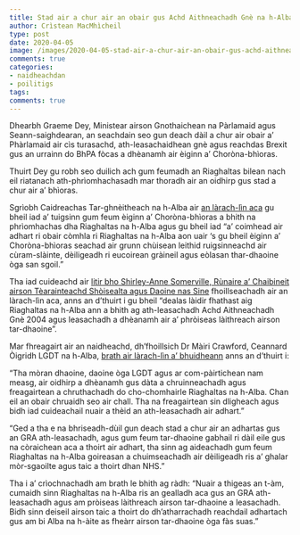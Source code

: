 ```yaml
---
title: Stad air a chur air an obair gus Achd Aithneachadh Gnè na h-Alba ath-leasachadh
author: Crìstean MacMhìcheil
type: post
date: 2020-04-05
image: /images/2020-04-05-stad-air-a-chur-air-an-obair-gus-achd-aithneachadh-gne-na-h-alba-ath-leasachadh.jpg
comments: true
categories:
- naidheachdan
- poilitigs
tags:
comments: true
---
```


Dhearbh Graeme Dey, Ministear airson Gnothaichean na Pàrlamaid agus Seann-saighdearan, an seachdain seo gun deach dàil a chur air obair a’ Phàrlamaid air cìs turasachd, ath-leasachaidhean gnè agus reachdas Brexit gus an urrainn do BhPA fòcas a dhèanamh air èiginn a’ Choròna-bhìoras.

<!--more-->

Thuirt Dey gu robh seo duilich ach gum feumadh an Riaghaltas bilean nach eil riatanach ath-phrìomhachasadh mar thoradh air an oidhirp gus stad a chur air a’ bhìoras.

Sgrìobh Caidreachas Tar-ghnèitheach na h-Alba air [an làrach-lìn aca](http://equalrecognition.scot/gra-reform-halted-due-to-coronavirus-crisis/) gu bheil iad a’ tuigsinn gum feum èiginn a’ Choròna-bhìoras a bhith na phrìomhachas dha Riaghaltas na h-Alba agus gu bheil iad “a’ coimhead air adhart ri obair còmhla ri Riaghaltas na h-Alba aon uair ‘s gu bheil èiginn a’ Choròna-bhìoras seachad air grunn chùisean leithid ruigsinneachd air cùram-slàinte, dèiligeadh ri eucoirean gràineil agus eòlasan thar-dhaoine òga san sgoil.”

Tha iad cuideachd air [litir bho Shirley-Anne Somerville, Rùnaire a’ Chaibineit airson Tèarainteachd Shòisealta agus Daoine nas Sine](http://equalrecognition.scot/gra-reform-halted-due-to-coronavirus-crisis/) fhoillseachadh air an làrach-lìn aca, anns an d’thuirt i gu bheil “dealas làidir fhathast aig Riaghaltas na h-Alba ann a bhith ag ath-leasachadh Achd Aithneachadh Gnè 2004 agus leasachadh a dhèanamh air a’ phròiseas làithreach airson tar-dhaoine”.

Mar fhreagairt air an naidheachd, dh’fhoillsich Dr Màiri Crawford, Ceannard Òigridh LGDT na h-Alba, [brath air làrach-lìn a’ bhuidheann](https://www.lgbtyouth.org.uk/news/2020/message-from-our-chief-executive-gra-reform/) anns an d’thuirt i:

“Tha mòran dhaoine, daoine òga LGDT agus ar com-pàirtichean nam measg, air oidhirp a dhèanamh gus dàta a chruinneachadh agus freagairtean a chruthachadh do cho-chomhairle Riaghaltas na h-Alba. Chan eil an obair chruaidh seo air chall. Tha na freagairtean sin dligheach agus bidh iad cuideachail nuair a thèid an ath-leasachadh air adhart.”

“Ged a tha e na bhriseadh-dùil gun deach stad a chur air an adhartas gus an GRA ath-leasachadh, agus gum feum tar-dhaoine gabhail ri dàil eile gus na còraichean aca a thoirt air adhart, tha sinn ag aideachadh gum feum Riaghaltas na h-Alba goireasan a chuimseachadh air dèiligeadh ris a’ ghalar mòr-sgaoilte agus taic a thoirt dhan NHS.”

Tha i a’ crìochnachadh am brath le bhith ag ràdh: “Nuair a thigeas an t-àm, cumaidh sinn Riaghaltas na h-Alba ris an gealladh aca gus an GRA ath-leasachadh agus am pròiseas làithreach airson tar-dhaoine a leasachadh. Bidh sinn deiseil airson taic a thoirt do dh’atharrachadh reachdail adhartach gus am bi Alba na h-àite as fheàrr airson tar-dhaoine òga fàs suas.”
